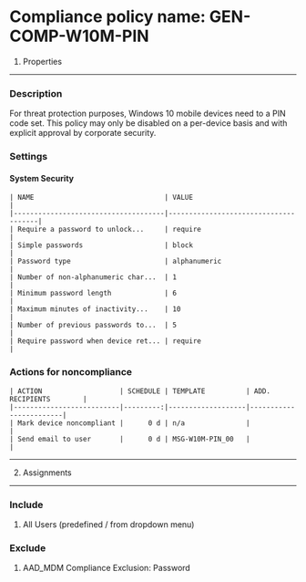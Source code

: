 Compliance policy name: GEN-COMP-W10M-PIN
===============================================


1. Properties
-------------

### Description
For threat protection purposes, Windows 10 mobile devices need to a PIN code set.
This policy may only be disabled on a per-device basis and with explicit approval by corporate security.

### Settings

#### System Security

	| NAME                                | VALUE                                |
	|-------------------------------------|--------------------------------------|
	| Require a password to unlock...     | require                              |
	| Simple passwords                    | block                                |
	| Password type                       | alphanumeric                         |
	| Number of non-alphanumeric char...  | 1                                    |
	| Minimum password length             | 6                                    |
	| Maximum minutes of inactivity...    | 10                                   |
	| Number of previous passwords to...  | 5                                    |
	| Require password when device ret... | require                              |

### Actions for noncompliance

	| ACTION                   | SCHEDULE | TEMPLATE          | ADD. RECIPIENTS        |
	|--------------------------|---------:|-------------------|------------------------|
	| Mark device noncompliant |      0 d | n/a               |                        |
	| Send email to user       |      0 d | MSG-W10M-PIN_00   |                        |

*******************************************************************************


2. Assignments
--------------

### Include
1. All Users (predefined / from dropdown menu)

### Exclude
1. AAD_MDM Compliance Exclusion: Password
